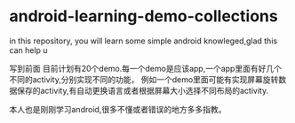 # android-learning-demo-collections
in this repository, you will learn some simple android knowleged,glad this can help u

写到前面 目前计划有20个demo.每一个demo是应该app,一个app里面有好几个不同的activity,分别实现不同的功能，
例如一个demo里面可能有实现屏幕旋转数据保存的activity,有自动更换语言或者根据屏幕大小选择不同布局的activity.

本人也是刚刚学习android,很多不懂或者错误的地方多多指教。
